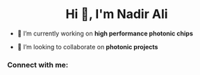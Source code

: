 <h1 align="center">Hi 👋, I'm Nadir Ali</h1>

- 🔭 I’m currently working on **high performance photonic chips**

- 👯 I’m looking to collaborate on **photonic projects**

<h3 align="left">Connect with me:</h3>
<p align="left">
</p>
